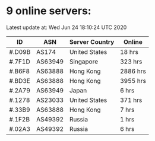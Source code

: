 # 9 online servers:

Latest update at: Wed Jun 24 18:10:24 UTC 2020

| ID | ASN | Server Country | Online |
| -- | --- | -------------- | ------ |
| #.D09B | AS174 | United States | 18 hrs |
| #.7F1D | AS63949 | Singapore | 323 hrs |
| #.B6F8 | AS63888 | Hong Kong | 2886 hrs |
| #.BD3E | AS63888 | Hong Kong | 3955 hrs |
| #.2A79 | AS63949 | Japan | 6 hrs |
| #.1278 | AS23033 | United States | 371 hrs |
| #.33B9 | AS63888 | Hong Kong | 7 hrs |
| #.1F2B | AS49392 | Russia | 1 hrs |
| #.02A3 | AS49392 | Russia | 6 hrs |

